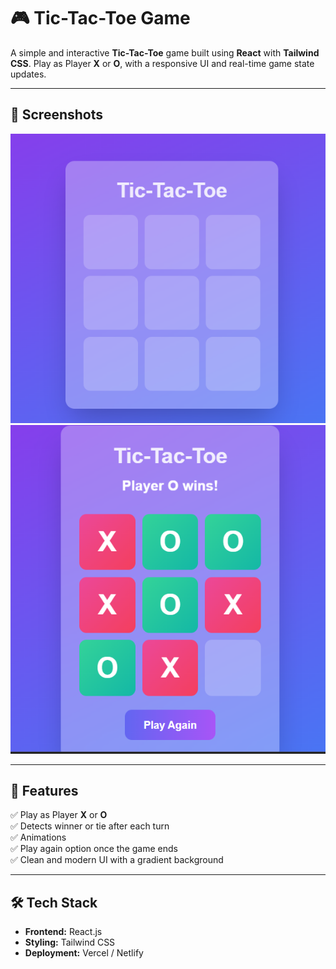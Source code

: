 
# 🎮 **Tic-Tac-Toe Game**

A simple and interactive **Tic-Tac-Toe** game built using **React** with **Tailwind CSS**. Play as Player **X** or **O**, with a responsive UI and real-time game state updates.

---
## 📸 Screenshots
![Gameplay Preview](./public/start.png)
![Gameplay Preview](./public/image.png)

---

## 📌 **Features**  
✅ Play as Player **X** or **O**  
✅ Detects winner or tie after each turn  
✅ Animations  
✅ Play again option once the game ends  
✅ Clean and modern UI with a gradient background  

---

## 🛠️ **Tech Stack**  
- **Frontend:** React.js  
- **Styling:** Tailwind CSS  
- **Deployment:** Vercel / Netlify  





